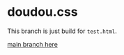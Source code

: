 # doudou.css

This branch is just build for `test.html`.

[main branch here](https://github.com/h2y/doudou.css)
